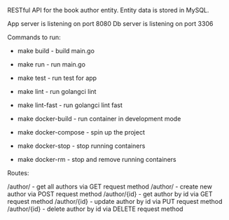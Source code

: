 RESTful API for the book author entity. Entity data is stored in MySQL.

App server is listening on port 8080
Db server is listening on port 3306


Commands to run:

- make build - build main.go

- make run - run main.go

- make test - run test for app

- make lint - run golangci lint

- make lint-fast - run golangci lint fast

- make docker-build - run container in development mode

- make docker-compose - spin up the project

- make docker-stop - stop running containers

- make docker-rm - stop and remove running containers


Routes:

/author/ - get all authors via GET request method
/author/ - create new author via POST request method
/author/{id} - get author by id via GET request method
/author/{id} - update author by id via PUT request method
/author/{id} - delete author by id via DELETE request method